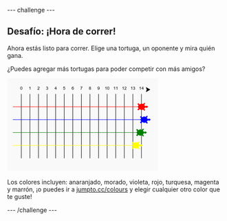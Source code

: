 --- challenge ---

## Desafío: ¡Hora de correr!

Ahora estás listo para correr. Elige una tortuga, un oponente y mira quién gana.

¿Puedes agregar más tortugas para poder competir con más amigos?

![captura de pantalla](images/race-more.png)

Los colores incluyen: anaranjado, morado, violeta, rojo, turquesa, magenta y marrón, ¡o puedes ir a [jumpto.cc/colours](http://jumpto.cc/colours) y elegir cualquier otro color que te guste!

--- /challenge ---